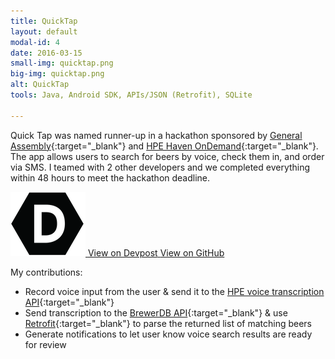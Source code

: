 ```yaml
---
title: QuickTap
layout: default
modal-id: 4
date: 2016-03-15
small-img: quicktap.png
big-img: quicktap.png
alt: QuickTap
tools: Java, Android SDK, APIs/JSON (Retrofit), SQLite

---
```


Quick Tap was named runner-up in a hackathon sponsored by
[General Assembly](https://generalassemb.ly/blog/ga-hpe-haven-ondemand-hackathon-android-hackathon/){:target="_blank"}
and [HPE Haven OnDemand](https://community.havenondemand.com/t5/Blog/GA-HPE-Haven-OnDemand-Hackathon-an-Android-Hackathon/ba-p/2654){:target="_blank"}.
The app allows users to search for beers by voice, check them in, and order via SMS. 
I teamed with 2 other developers and we completed everything within 48 hours to meet the hackathon deadline.

<div class="center-links">
    <a class="btn btn-md btn-outline devpost-project-link" href="http://devpost.com/software/quicktap" target="_blank">
        <img class="devpost-logo" src="img/devpost-logo.png">
        <span class="small">View on Devpost</span>
    </a>
    <a class="btn btn-md btn-outline github-project-link" href="https://github.com/chris-shum/GA-HPE-Hackathon" target="_blank">
        <i class="fa fa-github"></i>
        <span class="small">View on GitHub</span>
    </a>
</div>


My contributions:

 * Record voice input from the user & send it to the [HPE voice transcription API](https://dev.havenondemand.com/apis/recognizespeech#overview){:target="_blank"}
 * Send transcription to the [BrewerDB API](http://www.brewerydb.com/developers){:target="_blank"} & use
 [Retrofit](http://square.github.io/retrofit/){:target="_blank"} to parse the returned list of matching beers
 * Generate notifications to let user know voice search results are ready for review
 
